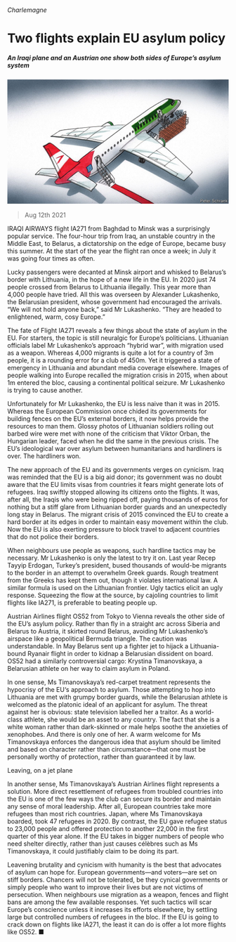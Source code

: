 ###### Charlemagne

# Two flights explain EU asylum policy 

##### An Iraqi plane and an Austrian one show both sides of Europe’s asylum system 

![image](images/20210814_EUD000_0.jpg) 

> Aug 12th 2021 

IRAQI AIRWAYS flight IA271 from Baghdad to Minsk was a surprisingly popular service. The four-hour trip from Iraq, an unstable country in the Middle East, to Belarus, a dictatorship on the edge of Europe, became busy this summer. At the start of the year the flight ran once a week; in July it was going four times as often.

Lucky passengers were decanted at Minsk airport and whisked to Belarus’s border with Lithuania, in the hope of a new life in the EU. In 2020 just 74 people crossed from Belarus to Lithuania illegally. This year more than 4,000 people have tried. All this was overseen by Alexander Lukashenko, the Belarusian president, whose government had encouraged the arrivals. “We will not hold anyone back,” said Mr Lukashenko. “They are headed to enlightened, warm, cosy Europe.”


The fate of Flight IA271 reveals a few things about the state of asylum in the EU. For starters, the topic is still neuralgic for Europe’s politicians. Lithuanian officials label Mr Lukashenko’s approach “hybrid war”, with migration used as a weapon. Whereas 4,000 migrants is quite a lot for a country of 3m people, it is a rounding error for a club of 450m. Yet it triggered a state of emergency in Lithuania and abundant media coverage elsewhere. Images of people walking into Europe recalled the migration crisis in 2015, when about 1m entered the bloc, causing a continental political seizure. Mr Lukashenko is trying to cause another.

Unfortunately for Mr Lukashenko, the EU is less naive than it was in 2015. Whereas the European Commission once chided its governments for building fences on the EU’s external borders, it now helps provide the resources to man them. Glossy photos of Lithuanian soldiers rolling out barbed wire were met with none of the criticism that Viktor Orban, the Hungarian leader, faced when he did the same in the previous crisis. The EU’s ideological war over asylum between humanitarians and hardliners is over. The hardliners won.

The new approach of the EU and its governments verges on cynicism. Iraq was reminded that the EU is a big aid donor; its government was no doubt aware that the EU limits visas from countries it fears might generate lots of refugees. Iraq swiftly stopped allowing its citizens onto the flights. It was, after all, the Iraqis who were being ripped off, paying thousands of euros for nothing but a stiff glare from Lithuanian border guards and an unexpectedly long stay in Belarus. The migrant crisis of 2015 convinced the EU to create a hard border at its edges in order to maintain easy movement within the club. Now the EU is also exerting pressure to block travel to adjacent countries that do not police their borders.

When neighbours use people as weapons, such hardline tactics may be necessary. Mr Lukashenko is only the latest to try it on. Last year Recep Tayyip Erdogan, Turkey’s president, bused thousands of would-be migrants to the border in an attempt to overwhelm Greek guards. Rough treatment from the Greeks has kept them out, though it violates international law. A similar formula is used on the Lithuanian frontier. Ugly tactics elicit an ugly response. Squeezing the flow at the source, by cajoling countries to limit flights like IA271, is preferable to beating people up.

Austrian Airlines flight OS52 from Tokyo to Vienna reveals the other side of the EU’s asylum policy. Rather than fly in a straight arc across Siberia and Belarus to Austria, it skirted round Belarus, avoiding Mr Lukashenko’s airspace like a geopolitical Bermuda triangle. The caution was understandable. In May Belarus sent up a fighter jet to hijack a Lithuania-bound Ryanair flight in order to kidnap a Belarusian dissident on board. OS52 had a similarly controversial cargo: Krystina Timanovskaya, a Belarusian athlete on her way to claim asylum in Poland.

In one sense, Ms Timanovskaya’s red-carpet treatment represents the hypocrisy of the EU‘s approach to asylum. Those attempting to hop into Lithuania are met with grumpy border guards, while the Belarusian athlete is welcomed as the platonic ideal of an applicant for asylum. The threat against her is obvious: state television labelled her a traitor. As a world-class athlete, she would be an asset to any country. The fact that she is a white woman rather than dark-skinned or male helps soothe the anxieties of xenophobes. And there is only one of her. A warm welcome for Ms Timanovskaya enforces the dangerous idea that asylum should be limited and based on character rather than circumstance—that one must be personally worthy of protection, rather than guaranteed it by law.

Leaving, on a jet plane

In another sense, Ms Timanovskaya’s Austrian Airlines flight represents a solution. More direct resettlement of refugees from troubled countries into the EU is one of the few ways the club can secure its border and maintain any sense of moral leadership. After all, European countries take more refugees than most rich countries. Japan, where Ms Timanovskaya boarded, took 47 refugees in 2020. By contrast, the EU gave refugee status to 23,000 people and offered protection to another 22,000 in the first quarter of this year alone. If the EU takes in bigger numbers of people who need shelter directly, rather than just causes célèbres such as Ms Timanovskaya, it could justifiably claim to be doing its part.

Leavening brutality and cynicism with humanity is the best that advocates of asylum can hope for. European governments—and voters—are set on stiff borders. Chancers will not be tolerated, be they cynical governments or simply people who want to improve their lives but are not victims of persecution. When neighbours use migration as a weapon, fences and flight bans are among the few available responses. Yet such tactics will scar Europe’s conscience unless it increases its efforts elsewhere, by settling large but controlled numbers of refugees in the bloc. If the EU is going to crack down on flights like IA271, the least it can do is offer a lot more flights like OS52. ■

